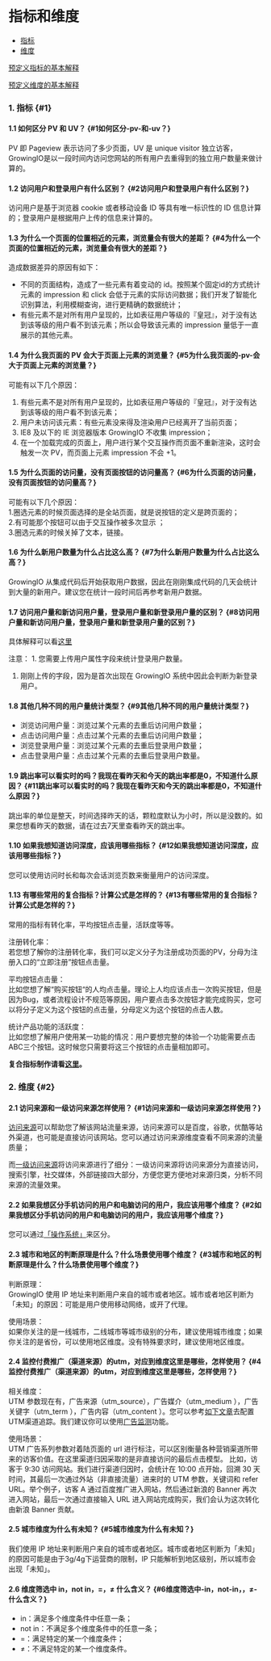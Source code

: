 # 指标和维度

* [指标](faq-metrics-dimensions.md#1)
* [维度](faq-metrics-dimensions.md#2)

[预定义指标的基本解释](../data-defination/events-metrics/predefined-metrics.md)

[预定义维度的基本解释](../data-defination/dimensions/predefined-dimensions.md)

### 1. 指标 {#1}

#### 1.1 如何区分 PV 和 UV？ {#1如何区分-pv-和-uv？}

PV 即 Pageview 表示访问了多少页面，UV 是 unique visitor 独立访客，GrowingIO是以一段时间内访问您网站的所有用户去重得到的独立用户数量来做计算的。

#### 1.2 访问用户和登录用户有什么区别？ {#2访问用户和登录用户有什么区别？}

访问用户是基于浏览器 cookie 或者移动设备 ID 等具有唯一标识性的 ID 信息计算的；登录用户是根据用户上传的信息来计算的。

#### 1.3 为什么一个页面的位置相近的元素，浏览量会有很大的差距？ {#4为什么一个页面的位置相近的元素，浏览量会有很大的差距？}

造成数据差异的原因有如下：

* 不同的页面结构，造成了一些元素有着变动的 id。按照某个固定id的方式统计元素的 impression 和 click 会低于元素的实际访问数据；我们开发了智能化识别算法，利用模糊查询，进行更精确的数据统计；
* 有些元素不是对所有用户呈现的，比如表征用户等级的『皇冠』，对于没有达到该等级的用户看不到该元素；所以会导致该元素的 impression 量低于一直展示的其他元素。

#### 1.4 为什么我页面的 PV 会大于页面上元素的浏览量？ {#5为什么我页面的-pv-会大于页面上元素的浏览量？}

可能有以下几个原因：

1. 有些元素不是对所有用户呈现的，比如表征用户等级的『皇冠』，对于没有达到该等级的用户看不到该元素；
2. 用户未访问该元素：有些元素没来得及渲染用户已经离开了当前页面；
3. IE8 及以下的 IE 浏览器版本 GrowingIO 不收集 impression；
4. 在一个加载完成的页面上，用户进行某个交互操作而页面不重新渲染，这时会触发一次 PV，而页面上元素 impression 不会 +1。

#### 1.5 为什么页面的访问量，没有页面按钮的访问量高？ {#6为什么页面的访问量，没有页面按钮的访问量高？}

可能有以下几个原因：  
1.圈选元素的时候页面选择的是全站页面，就是说按钮的定义是跨页面的；  
2.有可能那个按钮可以由于交互操作被多次显示 ；  
3.圈选元素的时候关掉了文本，链接。

#### 1.6 为什么新用户数量为什么占比这么高？ {#7为什么新用户数量为什么占比这么高？}

GrowingIO 从集成代码后开始获取用户数据，因此在刚刚集成代码的几天会统计到大量的新用户。建议您在统计一段时间后再参考新用户数据。

#### 1.7 访问用户量和新访问用户量，登录用户量和新登录用户量的区别？ {#8访问用户量和新访问用户量，登录用户量和新登录用户量的区别？}

具体解释可以看[这里](../data-defination/events-metrics/predefined-metrics.md#di-er-bu-fen-yong-hu-ji-zhi-biao)

注意： 1. 您需要上传用户属性字段来统计登录用户数量。

1. 刚刚上传的字段，因为是首次出现在 GrowingIO 系统中因此会判断为新登录用户。

#### 1.8 其他几种不同的用户量统计类型？ {#9其他几种不同的用户量统计类型？}

* 浏览访问用户量：浏览过某个元素的去重后访问用户数量；
* 点击访问用户量：点击过某个元素的去重后访问用户数量；
* 浏览登录用户量：浏览过某个元素的去重后登录用户数量；
* 点击登录用户量：点击过某个元素的去重后登录用户数量。

#### 1.9 跳出率可以看实时的吗？我现在看昨天和今天的跳出率都是0，不知道什么原因？ {#11跳出率可以看实时的吗？我现在看昨天和今天的跳出率都是0，不知道什么原因？}

跳出率的单位是整天，时间选择昨天的话，颗粒度默认为小时，所以是没数的。如果您想看昨天的数据，请在过去7天里查看昨天的跳出率。

#### 1.10 如果我想知道访问深度，应该用哪些指标？ {#12如果我想知道访问深度，应该用哪些指标？}

您可以使用访问时长和每次会话浏览页数来衡量用户的访问深度。

#### 1.13 有哪些常用的复合指标？计算公式是怎样的？ {#13有哪些常用的复合指标？计算公式是怎样的？}

常用的指标有转化率，平均按钮点击量，活跃度等等。

注册转化率：  
若您想了解你的注册转化率，我们可以定义分子为注册成功页面的PV，分母为注册入口的“立即注册”按钮点击量。

平均按钮点击量：  
比如您想了解“购买按钮“的人均点击量。理论上人均应该点击一次购买按钮，但是因为Bug，或者流程设计不规范等原因，用户要点击多次按钮才能完成购买，您可以将分子定义为这个按钮的点击量，分母定义为这个按钮的点击人数。

统计产品功能的活跃度：  
比如您想了解用户使用某一功能的情况：用户要想完整的体验一个功能需要点击ABC三个按钮。这时候您只需要将这三个按钮的点击量相加即可。

**复合指标制作请看**[**这里**]()**。**

### 2. 维度 {#2}

#### 2.1 访问来源和一级访问来源怎样使用？ {#1访问来源和一级访问来源怎样使用？}

[访问来源](../data-defination/dimensions/predefined-dimensions.md#11)可以帮助您了解该网站流量来源，访问来源可以是百度，谷歌，优酷等站外渠道，也可能是直接访问该网站。您可以通过访问来源维度查看不同来源的流量质量；

而[一级访问来源](../data-defination/dimensions/predefined-dimensions.md#12)将访问来源进行了细分：一级访问来源将访问来源分为直接访问，搜索引擎，社交媒体，外部链接四大部分，方便您更方便地对来源归类，分析不同来源的流量效果。

#### 2.2 如果我想区分手机访问的用户和电脑访问的用户，我应该用哪个维度？ {#2如果我想区分手机访问的用户和电脑访问的用户，我应该用哪个维度？}

您可以通过[「操作系统」](../data-defination/dimensions/predefined-dimensions.md#33)来区分。

#### 2.3 城市和地区的判断原理是什么？什么场景使用哪个维度？ {#3城市和地区的判断原理是什么？什么场景使用哪个维度？}

判断原理：  
GrowingIO 使用 IP 地址来判断用户来自的城市或者地区。城市或者地区判断为「未知」的原因：可能是用户使用移动网络，或开了代理。

使用场景：  
如果你关注的是一线城市，二线城市等城市级别的分布，建议使用城市维度；如果你关注的是省份，可以使用地区维度。没有特殊要求时，建议使用地区维度。

#### 2.4 监控付费推广（渠道来源）的utm，对应到维度这里是哪些，怎样使用？ {#4监控付费推广（渠道来源）的utm，对应到维度这里是哪些，怎样使用？}

相关维度：  
UTM 参数现在有，广告来源（utm\_source），广告媒介（utm\_medium ），广告关键字（utm\_term ），广告内容（utm\_content ）。您可以参考[如下文章](../ads-tracking/utm-parameters.md)去配置UTM渠道追踪。我们建议你可以使用[广告监测](../ads-tracking/)功能。

使用场景：  
UTM 广告系列参数对着陆页面的 url 进行标注，可以区别衡量各种营销渠道所带来的访客价值。在这里渠道归因采取的是非直接访问的最后点击模型。 比如，访客于 9:30 访问网站。我们进行渠道归因时，会统计在 10:00 点开始，回溯 30 天时间，其最后一次通过外站（非直接流量）进来时的 UTM 参数，关键词和 refer URL。举个例子，访客 A 通过百度推广进入网站，然后通过新浪的 Banner 再次进入网站，最后一次通过直接输入 URL 进入网站完成购买，我们会认为这次转化由新浪 Banner 贡献。

#### 2.5 城市维度为什么有未知？ {#5城市维度为什么有未知？}

我们使用 IP 地址来判断用户来自的城市或者地区。城市或者地区判断为「未知」的原因可能是由于3g/4g下运营商的限制，IP 只能解析到地区级别，所以城市会出现「未知」。

#### 2.6 维度筛选中 in，not in，=，≠ 什么含义？ {#6维度筛选中-in，not-in，，≠-什么含义？}

* in：满足多个维度条件中任意一条；
* not in：不满足多个维度条件中的任意一条；
* =：满足特定的某一个维度条件；
* ≠：不满足特定的某一个维度条件。

